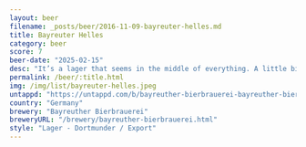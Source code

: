```yaml
---
layout: beer
filename: _posts/beer/2016-11-09-bayreuter-helles.md
title: Bayreuter Helles
category: beer
score: 7
beer-date: "2025-02-15"
desc: "It’s a lager that seems in the middle of everything. A little bitter, a little malty and a little hoppy"
permalink: /beer/:title.html
img: /img/list/bayreuter-helles.jpeg
untappd: "https://untappd.com/b/bayreuther-bierbrauerei-bayreuther-bierbrauerei-aktien-original-1857/97996"
country: "Germany"
brewery: "Bayreuther Bierbrauerei"
breweryURL: "/brewery/bayreuther-bierbrauerei.html"
style: "Lager - Dortmunder / Export"
---
```

